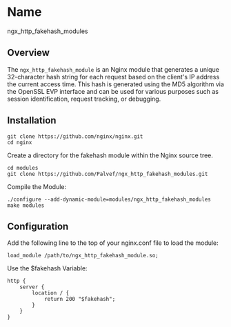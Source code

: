 Name
====

ngx_http_fakehash_modules

## Overview
The `ngx_http_fakehash_module` is an Nginx module that generates a unique 32-character hash string for each request based on the client's IP address the current access time. This hash is generated using the MD5 algorithm via the OpenSSL EVP interface and can be used for various purposes such as session identification, request tracking, or debugging.

## Installation

```
git clone https://github.com/nginx/nginx.git
cd nginx
```

Create a directory for the fakehash module within the Nginx source tree.

```
cd modules
git clone https://github.com/Palvef/ngx_http_fakehash_modules.git
```
Compile the Module:

```
./configure --add-dynamic-module=modules/ngx_http_fakehash_modules
make modules
```

## Configuration
Add the following line to the top of your nginx.conf file to load the module:

```
load_module /path/to/ngx_http_fakehash_module.so;
```

Use the $fakehash Variable:

```
http {
    server {
        location / {
            return 200 "$fakehash";
        }
    }
}

```